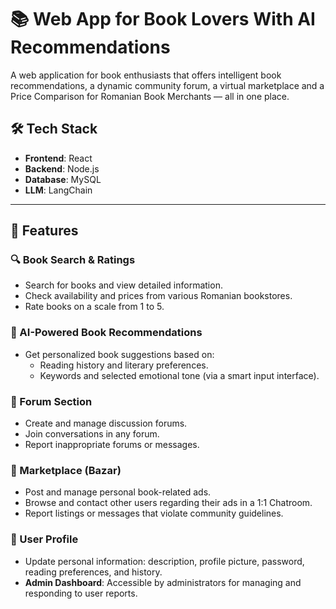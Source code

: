 # 📚 Web App for Book Lovers With AI Recommendations

A web application for book enthusiasts that offers intelligent book recommendations, a dynamic community forum, a virtual marketplace and a Price Comparison for Romanian Book Merchants — all in one place.

## 🛠 Tech Stack

- **Frontend**: React
- **Backend**: Node.js
- **Database**: MySQL
- **LLM**: LangChain
---

## 🚀 Features

### 🔍 Book Search & Ratings
- Search for books and view detailed information.
- Check availability and prices from various Romanian bookstores.
- Rate books on a scale from 1 to 5.

### 🤖 AI-Powered Book Recommendations
- Get personalized book suggestions based on:
  - Reading history and literary preferences.
  - Keywords and selected emotional tone (via a smart input interface).

### 💬 Forum Section
- Create and manage discussion forums.
- Join conversations in any forum.
- Report inappropriate forums or messages.

### 🛒 Marketplace (Bazar)
- Post and manage personal book-related ads.
- Browse and contact other users regarding their ads in a 1:1 Chatroom.
- Report listings or messages that violate community guidelines.

### 👤 User Profile
- Update personal information: description, profile picture, password, reading preferences, and history.
- **Admin Dashboard**: Accessible by administrators for managing and responding to user reports.
